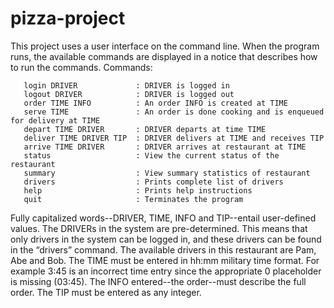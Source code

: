 # pizza-project
This project uses a user interface on the command line. When the program runs, the available commands are displayed in a notice that describes how to run the commands.
     Commands:   
     
       login DRIVER             : DRIVER is logged in      
       logout DRIVER            : DRIVER is logged out      
       order TIME INFO          : An order INFO is created at TIME      
       serve TIME               : An order is done cooking and is enqueued for delivery at TIME      
       depart TIME DRIVER       : DRIVER departs at time TIME      
       deliver TIME DRIVER TIP  : DRIVER delivers at TIME and receives TIP      
       arrive TIME DRIVER       : DRIVER arrives at restaurant at TIME      
       status                   : View the current status of the restaurant      
       summary                  : View summary statistics of restaurant      
       drivers                  : Prints complete list of drivers      
       help                     : Prints help instructions      
       quit                     : Terminates the program      

Fully capitalized words--DRIVER, TIME, INFO and TIP--entail user-defined values. 
The DRIVERs in the system are pre-determined. This means that only drivers in the system can be logged in, and these drivers can be found in the “drivers” command. The available drivers in this restaurant are Pam, Abe and Bob. 
	The TIME must be entered in hh:mm military time format. For example 3:45 is an incorrect time entry since the appropriate 0 placeholder is missing (03:45). 
	The INFO entered--the order--must describe the full order. 
	The TIP must be entered as any integer. 
